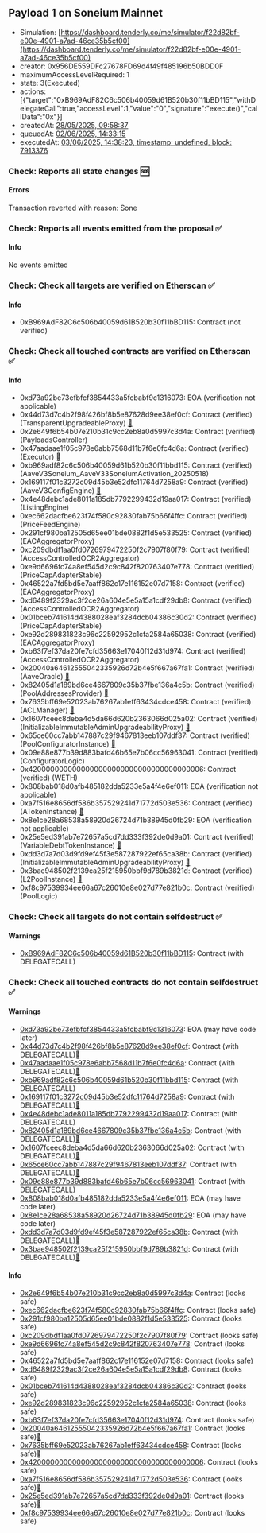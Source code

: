 ## Payload 1 on Soneium Mainnet

- Simulation: [https://dashboard.tenderly.co/me/simulator/f22d82bf-e00e-4901-a7ad-46ce35b5cf00](https://dashboard.tenderly.co/me/simulator/f22d82bf-e00e-4901-a7ad-46ce35b5cf00)
- creator: 0x956DE559DFc27678FD69d4f49f485196b50BDD0F
- maximumAccessLevelRequired: 1
- state: 3(Executed)
- actions: [{"target":"0xB969AdF82C6c506b40059d61B520b30f11bBD115","withDelegateCall":true,"accessLevel":1,"value":"0","signature":"execute()","callData":"0x"}]
- createdAt: [28/05/2025, 09:58:37](https://soneium.blockscout.com/tx/0xd40190cc575d6ba4fe7250903047010a500d018828cff67133e69a36cda3e76b)
- queuedAt: [02/06/2025, 14:33:15](https://soneium.blockscout.com/tx/0x27a55b6118747e1bdcc2c5bd3110280916d1ccdc387c14a90e5dd9d0814f2a38)
- executedAt: [03/06/2025, 14:38:23, timestamp: undefined, block: 7913376](https://soneium.blockscout.com/tx/0x40ee042992a6519f7f239dd60b4425aa2c2f56676b6f2f869c55ca00c9f893d6)

### Check: Reports all state changes :sos:

#### Errors

Transaction reverted with reason: Sone

### Check: Reports all events emitted from the proposal :white_check_mark:

#### Info

No events emitted

### Check: Check all targets are verified on Etherscan :white_check_mark:

#### Info

- 0xB969AdF82C6c506b40059d61B520b30f11bBD115: Contract (not verified) 

### Check: Check all touched contracts are verified on Etherscan :white_check_mark:

#### Info

- 0xd73a92be73efbfcf3854433a5fcbabf9c1316073: EOA (verification not applicable)
- 0x44d73d7c4b2f98f426bf8b5e87628d9ee38ef0cf: Contract (verified) (TransparentUpgradeableProxy) [:ghost:](https://github.com/bgd-labs/aave-address-book "GovernanceV3Soneium.PAYLOADS_CONTROLLER")
- 0x2e649f6b54b07e210b31c9cc2eb8a0d5997c3d4a: Contract (verified) (PayloadsController) 
- 0x47aadaae1f05c978e6abb7568d11b7f6e0fc4d6a: Contract (verified) (Executor) [:ghost:](https://github.com/bgd-labs/aave-address-book "AaveV3Soneium.ACL_ADMIN, GovernanceV3Soneium.EXECUTOR_LVL_1")
- 0xb969adf82c6c506b40059d61b520b30f11bbd115: Contract (verified) (AaveV3Soneium_AaveV33SoneiumActivation_20250518) 
- 0x169117f01c3272c09d45b3e52dfc11764d7258a9: Contract (verified) (AaveV3ConfigEngine) [:ghost:](https://github.com/bgd-labs/aave-address-book "AaveV3Soneium.CONFIG_ENGINE")
- 0x4e48debc1ade8011a185db7792299432d19aa017: Contract (verified) (ListingEngine) 
- 0xec662dacfbe623f74f580c92830fab75b66f4ffc: Contract (verified) (PriceFeedEngine) 
- 0x291cf980ba12505d65ee01bde0882f1d5e533525: Contract (verified) (EACAggregatorProxy) 
- 0xc209dbdf1aa0fd0726979472250f2c7907f80f79: Contract (verified) (AccessControlledOCR2Aggregator) 
- 0xe9d6696fc74a8ef545d2c9c842f820763407e778: Contract (verified) (PriceCapAdapterStable) 
- 0x46522a7fd5bd5e7aaff862c17e116152e07d7158: Contract (verified) (EACAggregatorProxy) 
- 0xd6489f2329ac3f2ce26a604e5e5a15a1cdf29db8: Contract (verified) (AccessControlledOCR2Aggregator) 
- 0x01bceb741614d4388028eaf3284dcb04386c30d2: Contract (verified) (PriceCapAdapterStable) 
- 0xe92d289831823c96c22592952c1cfa2584a65038: Contract (verified) (EACAggregatorProxy) 
- 0xb63f7ef37da20fe7cfd35663e17040f12d31d974: Contract (verified) (AccessControlledOCR2Aggregator) 
- 0x20040a64612555042335926d72b4e5f667a67fa1: Contract (verified) (AaveOracle) [:ghost:](https://github.com/bgd-labs/aave-address-book "AaveV3Soneium.ORACLE")
- 0x82405d1a189bd6ce4667809c35b37fbe136a4c5b: Contract (verified) (PoolAddressesProvider) [:ghost:](https://github.com/bgd-labs/aave-address-book "AaveV3Soneium.POOL_ADDRESSES_PROVIDER")
- 0x7635bff69e52023ab76267ab1eff63434cdce458: Contract (verified) (ACLManager) [:ghost:](https://github.com/bgd-labs/aave-address-book "AaveV3Soneium.ACL_MANAGER")
- 0x1607fceec8deba4d5da66d620b2363066d025a02: Contract (verified) (InitializableImmutableAdminUpgradeabilityProxy) [:ghost:](https://github.com/bgd-labs/aave-address-book "AaveV3Soneium.POOL_CONFIGURATOR")
- 0x65ce60cc7abb147887c29f9467813eeb107ddf37: Contract (verified) (PoolConfiguratorInstance) [:ghost:](https://github.com/bgd-labs/aave-address-book "AaveV3Soneium.POOL_CONFIGURATOR_IMPL")
- 0x09e88e877b39d883bafd46b65e7b06cc56963041: Contract (verified) (ConfiguratorLogic) 
- 0x4200000000000000000000000000000000000006: Contract (verified) (WETH) 
- 0x808bab018d0afb485182dda5233e5a4f4e6ef011: EOA (verification not applicable)
- 0xa7f516e8656df586b357529241d71772d503e536: Contract (verified) (ATokenInstance) [:ghost:](https://github.com/bgd-labs/aave-address-book "AaveV3Soneium.DEFAULT_A_TOKEN_IMPL_REV_1")
- 0x8e1ce28a68538a58920d26724d71b38945d0fb29: EOA (verification not applicable)
- 0x25e5ed391ab7e72657a5cd7dd333f392de0d9a01: Contract (verified) (VariableDebtTokenInstance) [:ghost:](https://github.com/bgd-labs/aave-address-book "AaveV3Soneium.DEFAULT_VARIABLE_DEBT_TOKEN_IMPL_REV_1")
- 0xdd3d7a7d03d9fd9ef45f3e587287922ef65ca38b: Contract (verified) (InitializableImmutableAdminUpgradeabilityProxy) [:ghost:](https://github.com/bgd-labs/aave-address-book "AaveV3Soneium.POOL")
- 0x3bae948502f2139ca25f215950bbf9d789b3821d: Contract (verified) (L2PoolInstance) [:ghost:](https://github.com/bgd-labs/aave-address-book "AaveV3Soneium.POOL_IMPL")
- 0xf8c97539934ee66a67c26010e8e027d77e821b0c: Contract (verified) (PoolLogic) 

### Check: Check all targets do not contain selfdestruct :white_check_mark:

#### Warnings

- [0xB969AdF82C6c506b40059d61B520b30f11bBD115](https://soneium.blockscout.com/address/0xB969AdF82C6c506b40059d61B520b30f11bBD115): Contract (with DELEGATECALL)

### Check: Check all touched contracts do not contain selfdestruct :white_check_mark:

#### Warnings

- [0xd73a92be73efbfcf3854433a5fcbabf9c1316073](https://soneium.blockscout.com/address/0xd73a92be73efbfcf3854433a5fcbabf9c1316073): EOA (may have code later)
- [0x44d73d7c4b2f98f426bf8b5e87628d9ee38ef0cf](https://soneium.blockscout.com/address/0x44d73d7c4b2f98f426bf8b5e87628d9ee38ef0cf): Contract (with DELEGATECALL)[:ghost:](https://github.com/bgd-labs/aave-address-book "GovernanceV3Soneium.PAYLOADS_CONTROLLER")
- [0x47aadaae1f05c978e6abb7568d11b7f6e0fc4d6a](https://soneium.blockscout.com/address/0x47aadaae1f05c978e6abb7568d11b7f6e0fc4d6a): Contract (with DELEGATECALL)[:ghost:](https://github.com/bgd-labs/aave-address-book "AaveV3Soneium.ACL_ADMIN, GovernanceV3Soneium.EXECUTOR_LVL_1")
- [0xb969adf82c6c506b40059d61b520b30f11bbd115](https://soneium.blockscout.com/address/0xb969adf82c6c506b40059d61b520b30f11bbd115): Contract (with DELEGATECALL)
- [0x169117f01c3272c09d45b3e52dfc11764d7258a9](https://soneium.blockscout.com/address/0x169117f01c3272c09d45b3e52dfc11764d7258a9): Contract (with DELEGATECALL)[:ghost:](https://github.com/bgd-labs/aave-address-book "AaveV3Soneium.CONFIG_ENGINE")
- [0x4e48debc1ade8011a185db7792299432d19aa017](https://soneium.blockscout.com/address/0x4e48debc1ade8011a185db7792299432d19aa017): Contract (with DELEGATECALL)
- [0x82405d1a189bd6ce4667809c35b37fbe136a4c5b](https://soneium.blockscout.com/address/0x82405d1a189bd6ce4667809c35b37fbe136a4c5b): Contract (with DELEGATECALL)[:ghost:](https://github.com/bgd-labs/aave-address-book "AaveV3Soneium.POOL_ADDRESSES_PROVIDER")
- [0x1607fceec8deba4d5da66d620b2363066d025a02](https://soneium.blockscout.com/address/0x1607fceec8deba4d5da66d620b2363066d025a02): Contract (with DELEGATECALL)[:ghost:](https://github.com/bgd-labs/aave-address-book "AaveV3Soneium.POOL_CONFIGURATOR")
- [0x65ce60cc7abb147887c29f9467813eeb107ddf37](https://soneium.blockscout.com/address/0x65ce60cc7abb147887c29f9467813eeb107ddf37): Contract (with DELEGATECALL)[:ghost:](https://github.com/bgd-labs/aave-address-book "AaveV3Soneium.POOL_CONFIGURATOR_IMPL")
- [0x09e88e877b39d883bafd46b65e7b06cc56963041](https://soneium.blockscout.com/address/0x09e88e877b39d883bafd46b65e7b06cc56963041): Contract (with DELEGATECALL)
- [0x808bab018d0afb485182dda5233e5a4f4e6ef011](https://soneium.blockscout.com/address/0x808bab018d0afb485182dda5233e5a4f4e6ef011): EOA (may have code later)
- [0x8e1ce28a68538a58920d26724d71b38945d0fb29](https://soneium.blockscout.com/address/0x8e1ce28a68538a58920d26724d71b38945d0fb29): EOA (may have code later)
- [0xdd3d7a7d03d9fd9ef45f3e587287922ef65ca38b](https://soneium.blockscout.com/address/0xdd3d7a7d03d9fd9ef45f3e587287922ef65ca38b): Contract (with DELEGATECALL)[:ghost:](https://github.com/bgd-labs/aave-address-book "AaveV3Soneium.POOL")
- [0x3bae948502f2139ca25f215950bbf9d789b3821d](https://soneium.blockscout.com/address/0x3bae948502f2139ca25f215950bbf9d789b3821d): Contract (with DELEGATECALL)[:ghost:](https://github.com/bgd-labs/aave-address-book "AaveV3Soneium.POOL_IMPL")

#### Info

- [0x2e649f6b54b07e210b31c9cc2eb8a0d5997c3d4a](https://soneium.blockscout.com/address/0x2e649f6b54b07e210b31c9cc2eb8a0d5997c3d4a): Contract (looks safe)
- [0xec662dacfbe623f74f580c92830fab75b66f4ffc](https://soneium.blockscout.com/address/0xec662dacfbe623f74f580c92830fab75b66f4ffc): Contract (looks safe)
- [0x291cf980ba12505d65ee01bde0882f1d5e533525](https://soneium.blockscout.com/address/0x291cf980ba12505d65ee01bde0882f1d5e533525): Contract (looks safe)
- [0xc209dbdf1aa0fd0726979472250f2c7907f80f79](https://soneium.blockscout.com/address/0xc209dbdf1aa0fd0726979472250f2c7907f80f79): Contract (looks safe)
- [0xe9d6696fc74a8ef545d2c9c842f820763407e778](https://soneium.blockscout.com/address/0xe9d6696fc74a8ef545d2c9c842f820763407e778): Contract (looks safe)
- [0x46522a7fd5bd5e7aaff862c17e116152e07d7158](https://soneium.blockscout.com/address/0x46522a7fd5bd5e7aaff862c17e116152e07d7158): Contract (looks safe)
- [0xd6489f2329ac3f2ce26a604e5e5a15a1cdf29db8](https://soneium.blockscout.com/address/0xd6489f2329ac3f2ce26a604e5e5a15a1cdf29db8): Contract (looks safe)
- [0x01bceb741614d4388028eaf3284dcb04386c30d2](https://soneium.blockscout.com/address/0x01bceb741614d4388028eaf3284dcb04386c30d2): Contract (looks safe)
- [0xe92d289831823c96c22592952c1cfa2584a65038](https://soneium.blockscout.com/address/0xe92d289831823c96c22592952c1cfa2584a65038): Contract (looks safe)
- [0xb63f7ef37da20fe7cfd35663e17040f12d31d974](https://soneium.blockscout.com/address/0xb63f7ef37da20fe7cfd35663e17040f12d31d974): Contract (looks safe)
- [0x20040a64612555042335926d72b4e5f667a67fa1](https://soneium.blockscout.com/address/0x20040a64612555042335926d72b4e5f667a67fa1): Contract (looks safe)[:ghost:](https://github.com/bgd-labs/aave-address-book "AaveV3Soneium.ORACLE")
- [0x7635bff69e52023ab76267ab1eff63434cdce458](https://soneium.blockscout.com/address/0x7635bff69e52023ab76267ab1eff63434cdce458): Contract (looks safe)[:ghost:](https://github.com/bgd-labs/aave-address-book "AaveV3Soneium.ACL_MANAGER")
- [0x4200000000000000000000000000000000000006](https://soneium.blockscout.com/address/0x4200000000000000000000000000000000000006): Contract (looks safe)
- [0xa7f516e8656df586b357529241d71772d503e536](https://soneium.blockscout.com/address/0xa7f516e8656df586b357529241d71772d503e536): Contract (looks safe)[:ghost:](https://github.com/bgd-labs/aave-address-book "AaveV3Soneium.DEFAULT_A_TOKEN_IMPL_REV_1")
- [0x25e5ed391ab7e72657a5cd7dd333f392de0d9a01](https://soneium.blockscout.com/address/0x25e5ed391ab7e72657a5cd7dd333f392de0d9a01): Contract (looks safe)[:ghost:](https://github.com/bgd-labs/aave-address-book "AaveV3Soneium.DEFAULT_VARIABLE_DEBT_TOKEN_IMPL_REV_1")
- [0xf8c97539934ee66a67c26010e8e027d77e821b0c](https://soneium.blockscout.com/address/0xf8c97539934ee66a67c26010e8e027d77e821b0c): Contract (looks safe)

